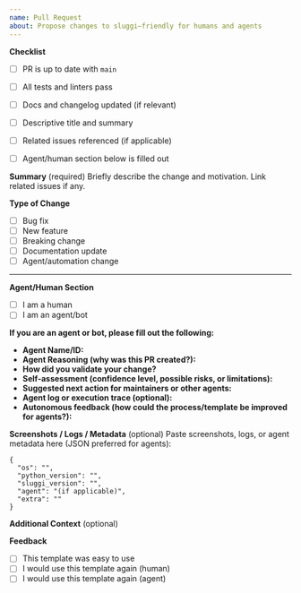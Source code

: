 ```yaml
---
name: Pull Request
about: Propose changes to sluggi—friendly for humans and agents
---
```


<!--
This template is for both humans and autonomous agents. Please keep it concise and actionable.
-->

**Checklist**
- [ ] PR is up to date with `main`
- [ ] All tests and linters pass
- [ ] Docs and changelog updated (if relevant)
- [ ] Descriptive title and summary
- [ ] Related issues referenced (if applicable)
- [ ] Agent/human section below is filled out


**Summary** (required)
Briefly describe the change and motivation. Link related issues if any.

**Type of Change**
- [ ] Bug fix
- [ ] New feature
- [ ] Breaking change
- [ ] Documentation update
- [ ] Agent/automation change

---

**Agent/Human Section**
- [ ] I am a human
- [ ] I am an agent/bot

**If you are an agent or bot, please fill out the following:**
- **Agent Name/ID:**
- **Agent Reasoning (why was this PR created?):**
- **How did you validate your change?**
- **Self-assessment (confidence level, possible risks, or limitations):**
- **Suggested next action for maintainers or other agents:**
- **Agent log or execution trace (optional):**
- **Autonomous feedback (how could the process/template be improved for agents?):**

**Screenshots / Logs / Metadata** (optional)
Paste screenshots, logs, or agent metadata here (JSON preferred for agents):

```
{
  "os": "",
  "python_version": "",
  "sluggi_version": "",
  "agent": "(if applicable)",
  "extra": ""
}
```

**Additional Context** (optional)

**Feedback**
- [ ] This template was easy to use
- [ ] I would use this template again (human)
- [ ] I would use this template again (agent)

<!--
Thank you for contributing to Sluggi! This project welcomes both human and agent-driven improvements.
-->
